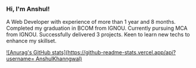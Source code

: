 ### Hi, I'm Anshul!

A Web Developer with experience of more than 1 year and 8 months.
Completed my graduation in BCOM from IGNOU. Currently pursuing MCA from IGNOU.
Successfully delivered 3 projects.
Keen to learn new techs to enhance my skillset.

[![Anurag's GitHub stats](https://github-readme-stats.vercel.app/api?username=
AnshulKhanngwal)](https://github.com/anuraghazra/github-readme-stats)
